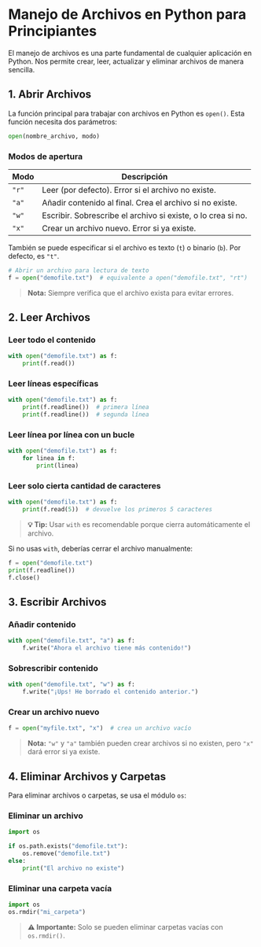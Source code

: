 # Manejo de Archivos en Python para Principiantes

El manejo de archivos es una parte fundamental de cualquier aplicación en Python. Nos permite crear, leer, actualizar y eliminar archivos de manera sencilla.

## 1. Abrir Archivos

La función principal para trabajar con archivos en Python es `open()`. Esta función necesita dos parámetros:

```python
open(nombre_archivo, modo)
```

### Modos de apertura

| Modo | Descripción |
|------|-------------|
| `"r"` | Leer (por defecto). Error si el archivo no existe. |
| `"a"` | Añadir contenido al final. Crea el archivo si no existe. |
| `"w"` | Escribir. Sobrescribe el archivo si existe, o lo crea si no. |
| `"x"` | Crear un archivo nuevo. Error si ya existe. |

También se puede especificar si el archivo es texto (`t`) o binario (`b`). Por defecto, es `"t"`.

```python
# Abrir un archivo para lectura de texto
f = open("demofile.txt")  # equivalente a open("demofile.txt", "rt")
```

> **Nota:** Siempre verifica que el archivo exista para evitar errores.

## 2. Leer Archivos

### Leer todo el contenido

```python
with open("demofile.txt") as f:
    print(f.read())
```

### Leer líneas específicas

```python
with open("demofile.txt") as f:
    print(f.readline())  # primera línea
    print(f.readline())  # segunda línea
```

### Leer línea por línea con un bucle

```python
with open("demofile.txt") as f:
    for linea in f:
        print(linea)
```

### Leer solo cierta cantidad de caracteres

```python
with open("demofile.txt") as f:
    print(f.read(5))  # devuelve los primeros 5 caracteres
```

> **💡 Tip:** Usar `with` es recomendable porque cierra automáticamente el archivo.

Si no usas `with`, deberías cerrar el archivo manualmente:

```python
f = open("demofile.txt")
print(f.readline())
f.close()
```

## 3. Escribir Archivos

### Añadir contenido

```python
with open("demofile.txt", "a") as f:
    f.write("Ahora el archivo tiene más contenido!")
```

### Sobrescribir contenido

```python
with open("demofile.txt", "w") as f:
    f.write("¡Ups! He borrado el contenido anterior.")
```

### Crear un archivo nuevo

```python
f = open("myfile.txt", "x")  # crea un archivo vacío
```

> **Nota:** `"w"` y `"a"` también pueden crear archivos si no existen, pero `"x"` dará error si ya existe.

## 4. Eliminar Archivos y Carpetas

Para eliminar archivos o carpetas, se usa el módulo `os`:

### Eliminar un archivo

```python
import os

if os.path.exists("demofile.txt"):
    os.remove("demofile.txt")
else:
    print("El archivo no existe")
```

### Eliminar una carpeta vacía

```python
import os
os.rmdir("mi_carpeta")
```

> **⚠️ Importante:** Solo se pueden eliminar carpetas vacías con `os.rmdir()`.